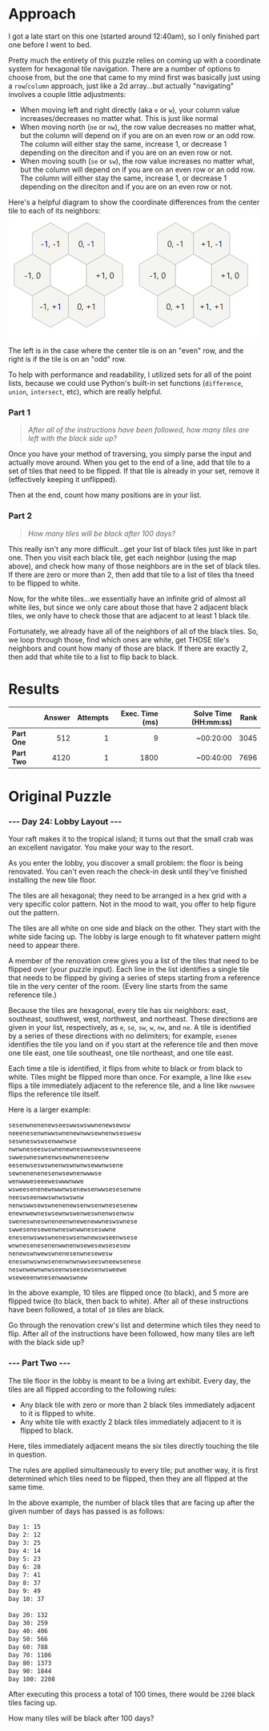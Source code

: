 # Approach

I got a late start on this one (started around 12:40am), so I only finished part one before I went to bed.

Pretty much the entirety of this puzzle relies on coming up with a coordinate system for hexagonal tile navigation.
There are a number of options to choose from, but the one that came to my mind first was basically just using a `row`/`column`
approach, just like a 2d array...but actually "navigating" involves a couple little adjustments:

* When moving left and right directly (aka `e` or `w`), your column value increases/decreases no matter what. This is just
like normal
* When moving north (`ne` or `nw`), the row value decreases no matter what, but the column will depend on if you are on
an even row or an odd row. The column will either stay the same, increase 1, or decrease 1 depending on the direciton
and if you are on an even row or not.
* When moving south (`se` or `sw`), the row value increases no matter what, but the column will depend on if you are on
an even row or an odd row. The column will either stay the same, increase 1, or decrease 1 depending on the direciton
and if you are on an even row or not.

Here's a helpful diagram to show the coordinate differences from the center tile to each of its neighbors:
![](hexmap.png)

The left is in the case where the center tile is on an "even" row, and the right is if the tile is on an "odd" row.

To help with performance and readability, I utilized sets for all of the point lists, because we could use Python's
built-in set functions (`difference`, `union`, `intersect`, etc), which are really helpful.

### Part 1
> _After all of the instructions have been followed, how many tiles are left with the black side up?_

Once you have your method of traversing, you simply parse the input and actually move around. When you get to the end
of a line, add that tile to a set of tiles that need to be flipped. If that tile is already in your set, remove it
(effectively keeping it unflipped).

Then at the end, count how many positions are in your list.

### Part 2
> _How many tiles will be black after 100 days?_

This really isn't any more difficult...get your list of black tiles just like in part one. Then you visit each black tile,
get each neighbor (using the map above), and check how many of those neighbors are in the set of black tiles.
If there are zero or more than 2, then add that tile to a list of tiles tha tneed to be flipped to white.

Now, for the white tiles...we essentially have an infinite grid of almost all white iles, but since we only care about
those that have 2 adjacent black tiles, we only have to check those that are adjacent to at least 1 black tile.

Fortunately, we already have all of the neighbors of all of the black tiles. So, we loop through those, find which ones are
white, get THOSE tile's neighbors and count how many of those are black. If there are exactly 2, then add that white
tile to a list to flip back to black.

# Results

|    | Answer     | Attempts  | Exec. Time (ms) | Solve Time (HH:mm:ss) | Rank |
| ------ |-----------:| ---------:| -------------------:| ----:| ----:|
| **Part One**  | 512  | 1  | 9  | ~00:20:00  | 3045  |
| **Part Two**  | 4120  | 1  | 1800  | ~00:40:00  | 7696  |

# Original Puzzle

### --- Day 24: Lobby Layout ---
Your raft makes it to the tropical island; it turns out that the small crab was an excellent navigator. You make your
way to the resort.

As you enter the lobby, you discover a small problem: the floor is being renovated. You can't even reach the check-in
desk until they've finished installing the new tile floor.

The tiles are all hexagonal; they need to be arranged in a hex grid with a very specific color pattern. Not in the
mood to wait, you offer to help figure out the pattern.

The tiles are all white on one side and black on the other. They start with the white side facing up. The lobby is
large enough to fit whatever pattern might need to appear there.

A member of the renovation crew gives you a list of the tiles that need to be flipped over (your puzzle input). Each
line in the list identifies a single tile that needs to be flipped by giving a series of steps starting from a
reference tile in the very center of the room. (Every line starts from the same reference tile.)

Because the tiles are hexagonal, every tile has six neighbors: east, southeast, southwest, west, northwest, and
northeast. These directions are given in your list, respectively, as `e`, `se`, `sw`, `w`, `nw`, and `ne`.
A tile is identified by a series of these directions with no delimiters; for example, `esenee` identifies the tile
you land on if you start at the reference tile and then move one tile east, one tile southeast, one tile northeast,
and one tile east.

Each time a tile is identified, it flips from white to black or from black to white. Tiles might be flipped more than
once. For example, a line like `esew` flips a tile immediately adjacent to the reference tile, and a line like `nwwswee`
flips the reference tile itself.

Here is a larger example:
```
sesenwnenenewseeswwswswwnenewsewsw
neeenesenwnwwswnenewnwwsewnenwseswesw
seswneswswsenwwnwse
nwnwneseeswswnenewneswwnewseswneseene
swweswneswnenwsewnwneneseenw
eesenwseswswnenwswnwnwsewwnwsene
sewnenenenesenwsewnenwwwse
wenwwweseeeweswwwnwwe
wsweesenenewnwwnwsenewsenwwsesesenwne
neeswseenwwswnwswswnw
nenwswwsewswnenenewsenwsenwnesesenew
enewnwewneswsewnwswenweswnenwsenwsw
sweneswneswneneenwnewenewwneswswnese
swwesenesewenwneswnwwneseswwne
enesenwswwswneneswsenwnewswseenwsese
wnwnesenesenenwwnenwsewesewsesesew
nenewswnwewswnenesenwnesewesw
eneswnwswnwsenenwnwnwwseeswneewsenese
neswnwewnwnwseenwseesewsenwsweewe
wseweeenwnesenwwwswnew
```
In the above example, 10 tiles are flipped once (to black), and 5 more are flipped twice (to black, then back to
white). After all of these instructions have been followed, a total of `10` tiles are black.

Go through the renovation crew's list and determine which tiles they need to flip. After all of the instructions
have been followed, how many tiles are left with the black side up?

### --- Part Two ---
The tile floor in the lobby is meant to be a living art exhibit. Every day, the tiles are all flipped according to the
following rules:

* Any black tile with zero or more than 2 black tiles immediately adjacent to it is flipped to white.
* Any white tile with exactly 2 black tiles immediately adjacent to it is flipped to black.

Here, tiles immediately adjacent means the six tiles directly touching the tile in question.

The rules are applied simultaneously to every tile; put another way, it is first determined which tiles need to be
flipped, then they are all flipped at the same time.

In the above example, the number of black tiles that are facing up after the given number of days has passed is as follows:
```
Day 1: 15
Day 2: 12
Day 3: 25
Day 4: 14
Day 5: 23
Day 6: 28
Day 7: 41
Day 8: 37
Day 9: 49
Day 10: 37

Day 20: 132
Day 30: 259
Day 40: 406
Day 50: 566
Day 60: 788
Day 70: 1106
Day 80: 1373
Day 90: 1844
Day 100: 2208
```
After executing this process a total of 100 times, there would be `2208` black tiles facing up.

How many tiles will be black after 100 days?
